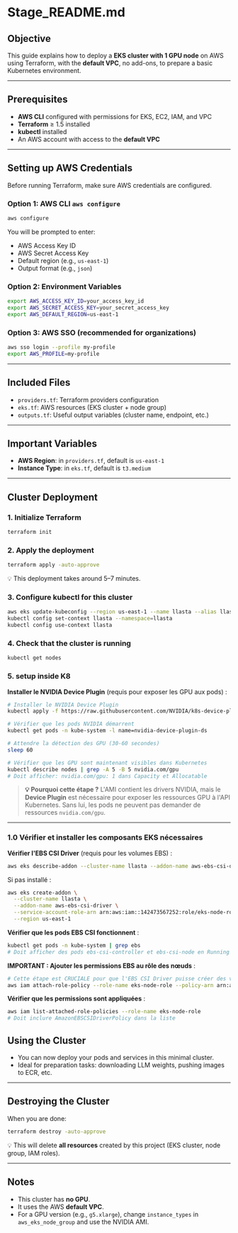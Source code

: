 # Stage\_README.md

## Objective

This guide explains how to deploy a **EKS cluster with 1 GPU node** on AWS using Terraform, with the **default VPC**, no add-ons, to prepare a basic Kubernetes environment.

---

## **Prerequisites**

* **AWS CLI** configured with permissions for EKS, EC2, IAM, and VPC
* **Terraform** ≥ 1.5 installed
* **kubectl** installed
* An AWS account with access to the **default VPC**

---

## **Setting up AWS Credentials**

Before running Terraform, make sure AWS credentials are configured.

### Option 1: AWS CLI `aws configure`

```bash
aws configure
```

You will be prompted to enter:

* AWS Access Key ID
* AWS Secret Access Key
* Default region (e.g., `us-east-1`)
* Output format (e.g., `json`)

### Option 2: Environment Variables

```bash
export AWS_ACCESS_KEY_ID=your_access_key_id
export AWS_SECRET_ACCESS_KEY=your_secret_access_key
export AWS_DEFAULT_REGION=us-east-1
```

### Option 3: AWS SSO (recommended for organizations)

```bash
aws sso login --profile my-profile
export AWS_PROFILE=my-profile
```

---

## **Included Files**

* `providers.tf`: Terraform providers configuration
* `eks.tf`: AWS resources (EKS cluster + node group)
* `outputs.tf`: Useful output variables (cluster name, endpoint, etc.)

---

## **Important Variables**

* **AWS Region**: in `providers.tf`, default is `us-east-1`
* **Instance Type**: in `eks.tf`, default is `t3.medium`

---

## **Cluster Deployment**

### 1. Initialize Terraform

```bash
terraform init
```

### 2. Apply the deployment

```bash
terraform apply -auto-approve
```

💡 This deployment takes around 5–7 minutes.

### 3. Configure kubectl for this cluster

```bash
aws eks update-kubeconfig --region us-east-1 --name llasta --alias llasta
kubectl config set-context llasta --namespace=llasta
kubectl config use-context llasta
```

### 4. Check that the cluster is running

```bash
kubectl get nodes
```
### 5. setup inside K8

**Installer le NVIDIA Device Plugin** (requis pour exposer les GPU aux pods) :
```bash
# Installer le NVIDIA Device Plugin
kubectl apply -f https://raw.githubusercontent.com/NVIDIA/k8s-device-plugin/v0.14.1/nvidia-device-plugin.yml

# Vérifier que les pods NVIDIA démarrent
kubectl get pods -n kube-system -l name=nvidia-device-plugin-ds

# Attendre la détection des GPU (30-60 secondes)
sleep 60

# Vérifier que les GPU sont maintenant visibles dans Kubernetes
kubectl describe nodes | grep -A 5 -B 5 nvidia.com/gpu
# Doit afficher: nvidia.com/gpu: 1 dans Capacity et Allocatable
```

> **💡 Pourquoi cette étape ?** L'AMI  contient les drivers NVIDIA, mais le **Device Plugin** est nécessaire pour exposer les ressources GPU à l'API Kubernetes. Sans lui, les pods ne peuvent pas demander de ressources `nvidia.com/gpu`.

---

### 1.0 Vérifier et installer les composants EKS nécessaires

**Vérifier l'EBS CSI Driver** (requis pour les volumes EBS) :
```bash
aws eks describe-addon --cluster-name llasta --addon-name aws-ebs-csi-driver --region us-east-1
```

Si pas installé :
```bash
aws eks create-addon \
  --cluster-name llasta \
  --addon-name aws-ebs-csi-driver \
  --service-account-role-arn arn:aws:iam::142473567252:role/eks-node-role \
  --region us-east-1
```

**Vérifier que les pods EBS CSI fonctionnent** :
```bash
kubectl get pods -n kube-system | grep ebs
# Doit afficher des pods ebs-csi-controller et ebs-csi-node en Running
```

**IMPORTANT : Ajouter les permissions EBS au rôle des nœuds** :
```bash
# Cette étape est CRUCIALE pour que l'EBS CSI Driver puisse créer des volumes
aws iam attach-role-policy --role-name eks-node-role --policy-arn arn:aws:iam::aws:policy/service-role/AmazonEBSCSIDriverPolicy
```

**Vérifier que les permissions sont appliquées** :
```bash
aws iam list-attached-role-policies --role-name eks-node-role
# Doit inclure AmazonEBSCSIDriverPolicy dans la liste
```

## **Using the Cluster**

* You can now deploy your pods and services in this minimal cluster.
* Ideal for preparation tasks: downloading LLM weights, pushing images to ECR, etc.

---

## **Destroying the Cluster**

When you are done:

```bash
terraform destroy -auto-approve
```

💡 This will delete **all resources** created by this project (EKS cluster, node group, IAM roles).

---

## **Notes**

* This cluster has **no GPU**.
* It uses the AWS **default VPC**.
* For a GPU version (e.g., `g5.xlarge`), change `instance_types` in `aws_eks_node_group` and use the NVIDIA AMI.
